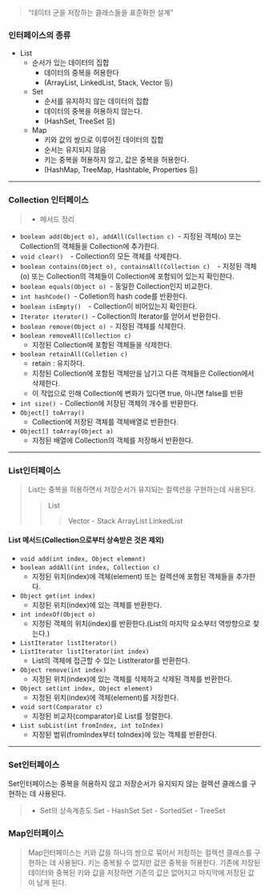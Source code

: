 > “데이터 군을 저장하는 클래스들을 표준화한 설계”

### 인터페이스의 종류
- List
	- 순서가 있는 데이터의 집합
		- 데이터의 중복을 허용한다
		- (ArrayList, LinkedList, Stack, Vector 등)
	- Set
		- 순서를 유지하지 않는 데이터의 집합
		- 데이터의 중복을 허용하지 않는다.
		- (HashSet, TreeSet 등)
	- Map
		- 키와 값의 쌍으로 이루어진 데이터의 집합
		- 순서는 유지되지 않음
		- 키는 중복을 허용하지 않고, 값은 중복을 허용한다.
		- (HashMap, TreeMap, Hashtable, Properties 등)
---- 
### Collection 인터페이스
> - 메서드 정리
- `boolean add(Object o), addAll(Collection c)
	`- 지정된 객체(o) 또는 Collection의 객체들을 Collection에 추가한다.
- `void clear() 
	`- Collection의 모든 객체를 삭제한다.
- `boolean contains(Object o), containsAll(Collection c) 
	`- 지정된 객체(o) 또는 Collection의 객체들이 Collection에 포함되어 있는지 확인한다.
- `boolean equals(Object o)
	`- 동일한 Collection인지 비교한다.
- `int hashCode()
	`- Colletion의 hash code를 반환한다.
- `boolean isEmpty() 
	`- Collection이 비어있는지 확인한다.
- `Iterator iterator()
	`- Collection의 Iterator를 얻어서 반환한다.
- `boolean remove(Object o)
	`- 지정된 객체를 삭제한다.
- `boolean removeAll(Collection c)`
	- 지정된 Collection에 포함된 객체들을 삭제한다.
- `boolean retainAll(Colletion c)`
	- retain : 유지하다.
	- 지정된 Collection에 포함된 객체만을 남기고 다른 객체들은 Collection에서 삭제한다.
	- 이 작업으로 인해 Collection에 변화가 있다면 true, 아니면 false를 반환
- `int size()
	`- Collection에 저장된 객체의 개수를 반환한다.
- `Object[] toArray()`
	- Collection에 저장된 객체를 객체배열로 반환한다.
- `Object[] toArray(Object a)`
	- 지정된 배열에 Collection의 객체를 저장해서 반환한다.

---- 
### List인터페이스
> List는 중복을 허용하면서 저장순서가 유지되는 컬렉션을 구현하는데 사용된다.
> > List
> > > Vector - Stack
> > > ArrayList
> > > LinkedList

#### List 메서드(Collection으로부터 상속받은 것은 제외)
- `void add(int index, Object element)`
- `boolean addAll(int index, Collection c)`
	- 지정된 위치(index)에 객체(element) 또는 컬렉션에 포함된 객체들을 추가한다.
- `Object get(int index)`
	- 지정된 위치(index)에 있는 객체를 반환한다.
- `int indexOf(Object o)`
	- 지정된 객체의 위치(index)를 반환한다.(List의 마지막 요소부터 역방향으로 찾는다.)
- `ListIterator listIterator()`
- `ListIterator listIterator(int index)`
	- List의 객체에 접근할 수 있는 ListIterator를 반환한다.
- `Object remove(int index)`
	- 지정된 위치(index)에 있는 객체를 삭제하고 삭제된 객체를 반환한다.
- `Object set(int index, Object element)`
	- 지정된 위치(index)에 객체(element)를 저장한다.
- `void sort(Comparator c)`
	- 지정된 비교자(comparator)로 List를 정렬한다.
- `List subList(int fromIndex, int toIndex)`
	- 지정된 범위(fromIndex부터 toIndex)에 있는 객체를 반환한다.

---- 
### Set인터페이스
Set인터페이스는 중복을 허용하지 않고 저장순서가 유지되지 않는 컬렉션 클래스를 구현하는 데 사용된다.
> - Set의 상속계층도
> Set - HashSet
> Set - SortedSet - TreeSet

### Map인터페이스
> Map인터페이스는 키와 값을 하나의 쌍으로 묶어서 저장하는 컬렉션 클래스를 구현하는 데 사용된다. 키는 중복될 수 없지만 값은 중복을 허용한다.
> 기존에 저장된 데이터와 중복된 키와 값을 저장하면 기존의 값은 없어지고 마지막에 저장된 값이 남게 된다.





















